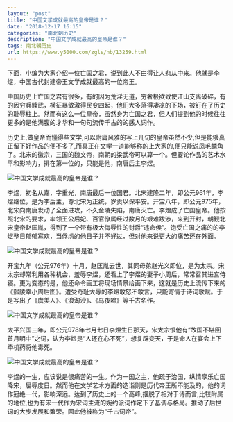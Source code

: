 ```yaml
---
layout: "post"
title: "中国文学成就最高的皇帝是谁？"
date: "2018-12-17 16:15"
categories: "南北朝历史"
description: "中国文学成就最高的皇帝是谁？"
tags: 南北朝历史
url: https://www.y5000.com/zgls/nb/13259.html
---
```






下面，小编为大家介绍一位亡国之君，说到此人不由得让人悲从中来。他就是李煜，中国古代封建帝王文学成就最高的一位帝王。

中国历史上亡国之君有很多，有的因为荒淫无道，穷奢极欲致使江山支离破碎，有的因穷兵黩武，横征暴敛激得民变四起，他们大多落得凄凉的下场，被钉在了历史的耻辱柱上。然而有这么一位皇帝，虽然身为亡国之君，但人们提到他的时候往往更多的是他满腹的才华和一句句流传千古的的感人词作。

历史上,做皇帝而懂得些文学,可以附庸风雅的写上几句的皇帝虽然不少,但是能够真正留下好作品的便不多了,而真正在文学一道能够称的上大家的,便只能说凤毛麟角了。北宋的徽宗，三国的魏文帝，南朝的梁武帝可以算一个。但要论作品的艺术水平和影响力，排在第一位的，只能是他，南唐后主李煜。

![中国文学成就最高的皇帝是谁？](/uploads/allimg/170213/6-1F213150R9626.JPG)

李煜，初名从嘉，字重光，南唐最后一位国君。北宋建隆二年，即公元961年，李煜继位，是为李后主，尊北宋为正统，岁贡以保平安。开宝八年，即公元975年，北宋向南唐发动了全面进攻，不久金陵失陷，南唐灭亡。李煜成了亡国皇帝。他按照北宋的要求，率领王公后妃、百官僚属经过数月的艰难跋涉，来到开封，朝觐北宋皇帝赵匡胤，得到了一个带有极大侮辱性的封爵“违命侯”。饱受亡国之痛的的李煜整日郁郁寡欢，当俘虏的他日子并不好过，但对他来说更大的痛苦还在外面。

![中国文学成就最高的皇帝是谁？](/uploads/allimg/170213/6-1F213151012324.JPG)

开宝九年（公元976年）十月，赵匡胤去世，其同母弟赵光义即位，是为太宗。宋太宗却常利用各种机会，羞辱李煜，还看上了李煜的妻子小周后，常常召其进宫侍寝。更为变态的是，他还命令画工将现场情景给画下来，这就是历史上流传下来的《熙陵幸小周后图》。遭受奇耻大辱的李煜敢怒不敢言，只能寄情于诗词歌赋。于是写出了《虞美人》、《浪淘沙》、《乌夜啼》等千古名作。

![中国文学成就最高的皇帝是谁？](/uploads/allimg/170213/6-1F213151040358.JPG)

太平兴国三年，即公元978年七月七日李煜生日那天，宋太宗恨他有“故国不堪回首月明中”之词，认为李煜是“人还在心不死”，想复辟变天，于是命人在宴会上下牵机药将他毒死。

![中国文学成就最高的皇帝是谁？](/uploads/allimg/170213/6-1F213151125a0.JPG)

李煜的一生，应该说是很痛苦的一生。作为一国之主，他疏于治国，纵情享乐亡国降宋，屈辱度日。然而他在文学艺术方面的造诣则是历代帝王所不能及的，他的词作冠绝一代，影响深远。达到了历史上的一个高峰,摆脱了相对于诗而言,比较附属的地位,也为有宋一代作为宋词主流的婉约派词作定下了基调与格局。推动了后世词的大步发展和繁荣。因此他被称为“千古词帝”。
